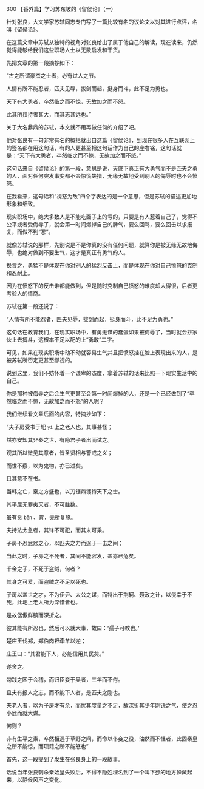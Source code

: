 300 【番外篇】学习苏东坡的《留侯论》（一）



针对张良，大文学家苏轼同志专门写了一篇比较有名的议论文以对其进行点评，名叫《留侯论》。

在这篇文章中苏轼从独特的视角对张良给出了属于他自己的解读，现在读来，仍然觉得能够给我们这些职场人士以无数启发和干货。



先把文章的第一段摘抄如下：

“古之所谓豪杰之士者，必有过人之节。

人情有所不能忍者，匹夫见辱，拔剑而起，挺身而斗，此不足为勇也。

天下有大勇者，卒然临之而不惊，无故加之而不怒。

此其所挟持者甚大，而其志甚远也。”



关于大名鼎鼎的苏轼，本文就不用再做任何的介绍了吧。

他对张良有一句非常有名的概括就出自这篇《留侯论》，到现在很多人在互联网上的签名都在用这句话，有的人更甚至把这句话作为自己的座右铭，这句话就是：“天下有大勇者，卒然临之而不惊，无故加之而不怒。”

这句话来自《留侯论》的第一段，意思是说，天底下真正有大勇气而不是匹夫之勇的人，面对任何突发事变都不会惊慌失措，无缘无故地受到别人的侮辱时也不会愤怒。

在我看来，这句话和“视怒为敌”四个字表达的是一个意思，但是苏轼的描述更加地形象和细致。



现实职场中，绝大多数人是不能吃面子上的亏的，只要是有人惹着自己了，觉得不公平或者受侮辱了，就会第一时间爆掉自己的脾气，要么回骂，要么回击以求报复，而做不到“忍”。

就像苏轼说的那样，先别说是不是你真的没有任何问题，就算你是被无缘无故地侮辱，也绝对做到不要生气，这才是真正有勇气的人。

换言之，勇猛不是体现在你对别人的猛烈反击上，而是体现在你对自己愤怒的克制和忍耐上。

因为在愤怒下的反击谁都能做到，但是随时克制自己愤怒的难度却大得很，后者更考验人的情商。



苏轼在第一段还说了：

“人情有所不能忍者，匹夫见辱，拔剑而起，挺身而斗，此不足为勇也。”

这句话在教育我们，在现实职场中，有勇无谋的蠢蛋如果被侮辱了，当时就会抄家伙上去搏斗，这根本不足以配的上“勇敢”二字。

可见，如果在现实职场中动不动就容易生气并且把愤怒挂在脸上表现出来的人，是被苏轼所否定更甚至鄙视的。



说到这里，我们不妨怀着一个谦卑的态度，拿着苏轼的话来比照一下现实生活中的自己。

你是那种被侮辱之后会生气更甚至会第一时间爆掉的人，还是一个已经做到了“卒然临之而不惊，无故加之而不怒”的人呢？



我们继续看文章后面的内容，特摘抄如下：

“夫子房受书于圯 `yí` 上之老人也，其事甚怪；

然亦安知其非秦之世，有隐君子者出而试之。

观其所以微见其意者，皆圣贤相与警戒之义；

而世不察，以为鬼物，亦已过矣。

且其意不在书。

当韩之亡，秦之方盛也，以刀锯鼎镬待天下之士。

其平居无罪夷灭者，不可胜数。

虽有贲 `bēn` 、育，无所复施。

夫持法太急者，其锋不可犯，而其末可乘。

子房不忍忿忿之心，以匹夫之力而逞于一击之间；

当此之时，子房之不死者，其间不能容发，盖亦已危矣。

千金之子，不死于盗贼，何者？

其身之可爱，而盗贼之不足以死也。

子房以盖世之才，不为伊尹、太公之谋，而特出于荆轲、聂政之计，以侥幸于不死，此圯上老人所为深惜者也。

是故倨傲鲜腆而深折之。

彼其能有所忍也，然后可以就大事，故曰：‘孺子可教也。’

楚庄王伐郑，郑伯肉袒牵羊以逆；

庄王曰：“其君能下人，必能信用其民矣。”

遂舍之。

勾践之困于会稽，而归臣妾于吴者，三年而不倦。

且夫有报人之志，而不能下人者，是匹夫之刚也。

夫老人者，以为子房才有余，而忧其度量之不足，故深折其少年刚锐之气，使之忍小忿而就大谋。

何则？

非有生平之素，卒然相遇于草野之间，而命以仆妾之役，油然而不怪者，此固秦皇之所不能惊，而项籍之所不能怒也”



首先，这一段提到了发生在张良身上的一段故事。

话说当年张良刺杀秦始皇失败后，不得不隐姓埋名到了一个叫下邳的地方躲藏起来，以静候风声之变化。

